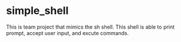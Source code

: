 # simple_shell

This is team project that mimics the sh shell. This shell is able to print prompt, accept user input, and excute commands.
